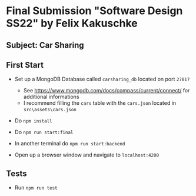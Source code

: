 # Final Submission "Software Design SS22" by Felix Kakuschke
## Subject: Car Sharing
## First Start
* Set up a MongoDB Database called `carsharing_db` located on port `27017`
  * See https://www.mongodb.com/docs/compass/current/connect/ for additional informations
  * I recommend filling the `cars` table with the `cars.json` located in `src\assets\cars.json`
* Do `npm install`
* Do `npm run start:final`
* In another terminal do `npm run start:backend`

* Open up a browser window and navigate to `localhost:4200`
## Tests
* Run `npm run test`
